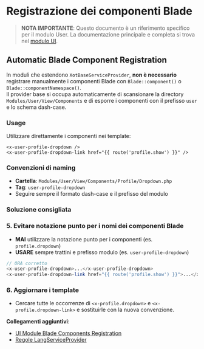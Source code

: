 # Registrazione dei componenti Blade

> **NOTA IMPORTANTE**: Questo documento è un riferimento specifico per il modulo User. 
> La documentazione principale e completa si trova nel [modulo UI](../../../UI/docs/components/blade-component-registration.md).

## Automatic Blade Component Registration

In moduli che estendono `XotBaseServiceProvider`, **non è necessario** registrare manualmente i componenti Blade con `Blade::component()` o `Blade::componentNamespace()`.  
Il provider base si occupa automaticamente di scansionare la directory `Modules/User/View/Components` e di esporre i componenti con il prefisso `user` e lo schema dash-case.

### Usage
Utilizzare direttamente i componenti nei template:
```blade
<x-user-profile-dropdown />
<x-user-profile-dropdown-link href="{{ route('profile.show') }}" />
```

### Convenzioni di naming
- **Cartella**: `Modules/User/View/Components/Profile/Dropdown.php`
- **Tag**: `user-profile-dropdown`
- Seguire sempre il formato dash-case e il prefisso del modulo

### Soluzione consigliata

### 5. Evitare notazione punto per i nomi dei componenti Blade
- **MAI** utilizzare la notazione punto per i componenti (es. `profile.dropdown`)
- **USARE** sempre trattini e prefisso modulo (es. `user-profile-dropdown`)

```php
// ORA corretto
<x-user-profile-dropdown>...</x-user-profile-dropdown>
<x-user-profile-dropdown-link href="{{ route('profile.show') }}">...</x-user-profile-dropdown-link>
```

### 6. Aggiornare i template
- Cercare tutte le occorrenze di `<x-profile.dropdown>` e `<x-profile.dropdown-link>` e sostituirle con la nuova convenzione.

**Collegamenti aggiuntivi**:
- [UI Module Blade Components Registration](../../../UI/docs/components/blade-component-registration.md)
- [Regole LangServiceProvider](../langserviceprovider-labels.md)
